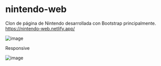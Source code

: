 # nintendo-web
Clon de página de Nintendo desarrollada con Bootstrap principalmente.
https://nintendo-web.netlify.app/

![image](https://user-images.githubusercontent.com/56049159/118365605-d25b5700-b573-11eb-8d21-cbc10a977def.png)

Responsive

![image](https://user-images.githubusercontent.com/56049159/118365635-f9b22400-b573-11eb-8544-b7c52de14d28.png)
